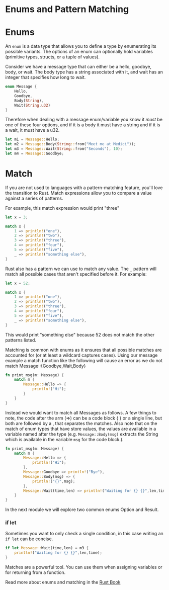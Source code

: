 # Enums and Pattern Matching

# Enums
An ```enum``` is a data type that allows you to define a type by enumerating its possible variants. The options of an enum can optionally hold variables (primitive types, structs, or a tuple of values).  

Consider we have a message type that can either be a hello, goodbye, body, or wait. The body type has a string associated with it, and wait has an integer that specifies how long to wait.

```rust
enum Message {
    Hello,
    Goodbye,
    Body(String),
    Wait(String,u32)
}
```

Therefore when dealing with a message enum/variable you know it *must* be one of these four options, and if it is a body it must have a string and if it is a wait, it must have a u32.

```rust
let m1 = Message::Hello;
let m2 = Message::Body(String::from("Meet me at Medici"));
let m3 = Message::Wait(String::from("Seconds"), 10);
let m4 = Message::Goodbye;
```

# Match

If you are not used to languages with a pattern-matching feature, you'll love the transition to Rust. Match expressions allow you to compare a value against a series of patterns. 

For example, this match expression would print "three"

```rust
let x = 3;

match x {
    1 => println!("one"),
    2 => println!("two"),
    3 => println!("three"),
    4 => println!("four"),
    5 => println!("five"),
    _ => println!("something else"),
}
```

Rust also has a pattern we can use to match any value. The ```_``` pattern will match all possible cases that aren't specified before it. For example:

```rust
let x = 52;

match x {
    1 => println!("one"),
    2 => println!("two"),
    3 => println!("three"),
    4 => println!("four"),
    5 => println!("five"),
    _ => println!("something else"),
}
```

This would print "something else" because 52 does not match the other patterns listed.

Matching is common with enums as it ensures that all possible matches are accounted for (or at least a wildcard captures cases). Using our message example a match function like the following will cause an error as we do not match Message::{Goodbye,Wait,Body}

```rust
fn print_msg(m: Message) {
    match m {
        Message::Hello => {
            println!("Hi");
        }
    }
}
```

Instead we would want to match all Messages as follows. A few things to note, the code after the arm (=>) can be a code block { } or a single line, but both are followed by a , that separates the matches.  Also note that on the match of enum types that have store values, the values are available in a variable named after the type (e.g. `Message::Body(msg)` extracts the String which is available in the variable `msg` for the code block.).

```rust
fn print_msg(m: Message) {
    match m {
        Message::Hello => {
            println!("Hi");
        },
        Message::Goodbye => println!("Bye"),
        Message::Body(msg) => {
            println!("{}",msg);
        },
        Message::Wait(time,len) => println!("Waiting for {} {}",len,time)
    }
}
```

In the next module we will explore two common enums Option and Result.

### if let

Sometimes you want to only check a single condition, in this case writing an `if let` can be concise.

```rust
if let Message::Wait(time,len) = m3 {
    println!("Waiting for {} {}",len,time);
}
```

Matches are a powerful tool. You can use them when assigning variables or for returning from a function.

Read more about enums and matching in the [Rust Book](https://doc.rust-lang.org/book/ch06-00-enums.html)
